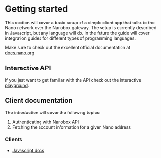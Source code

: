 # Getting started

This section will cover a basic setup of a simple client app
that talks to the Nano network over the Nanobox gateway. The setup is currently described
in Javascript, but any language will do. In the future the guide will cover integration guides 
for different types of programming languages.

Make sure to check out the excellent official documentation at [docs.nano.org](https://docs.nano.org/)

## Interactive API

If you just want to get familiar with the API check out the interactive [playground](/api-docs/nano-api/).

## Client documentation

The introduction will cover the following topics:

1. Authenticating with Nanobox API
2. Fetching the account information for a given Nano address

### Clients

* [Javascript docs](/api-docs/js)
